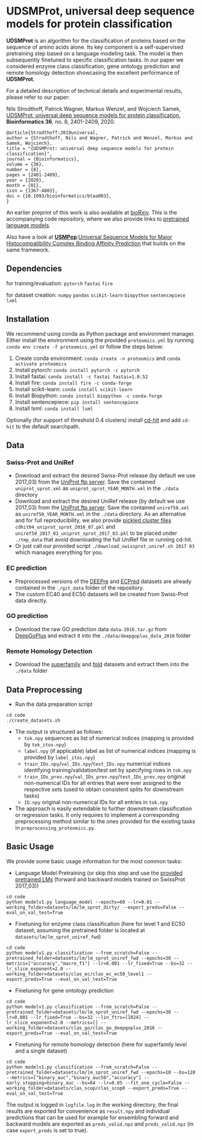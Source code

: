 # UDSMProt, universal deep sequence models for protein classification
**UDSMProt** is an algorithm for the classification of proteins based on the sequence of amino acids alone. Its key component is a self-supervised pretraining step based on a language modeling task. The model is then subsequently finetuned to specific classification tasks. In our paper we considered enzyme class classification, gene ontology prediction and remote homology detection showcasing the excellent performance of **UDSMProt**.

For a detailed description of technical details and experimental results, please refer to our paper:



Nils Strodthoff, Patrick Wagner, Markus Wenzel, and Wojciech Samek, [UDSMProt: universal deep sequence models for protein classification](https://doi.org/10.1093/bioinformatics/btaa003), **Bioinformatics 36**, no. 8, 2401-2409, 2020.
    
    @article{Strodthoff:2019universal,
    author = {Strodthoff, Nils and Wagner, Patrick and Wenzel, Markus and Samek, Wojciech},
    title = "{UDSMProt: universal deep sequence models for protein classification}",
    journal = {Bioinformatics},
    volume = {36},
    number = {8},
    pages = {2401-2409},
    year = {2020},
    month = {01},
    issn = {1367-4803},
    doi = {10.1093/bioinformatics/btaa003},
    }
    
An earlier preprint of this work is also available at [bioRxiv](https://www.biorxiv.org/content/10.1101/704874v2). This is the accompanying code repository, where we also provide links to [pretrained language models](https://datacloud.hhi.fraunhofer.de/nextcloud/s/9R8mWzDSYWdQdjd). 

Also have a look at [**USMPep**](https://github.com/nstrodt/USMPep):[Universal Sequence Models for Major Histocompatibility Complex Binding Affinity Prediction](https://doi.org/10.1101/816546) that builds on the same framework.


## Dependencies
for training/evaluation: `pytorch` `fastai` `fire` 

for dataset creation: `numpy` `pandas` `scikit-learn` `biopython` `sentencepiece` `lxml`

## Installation
We recommend using conda as Python package and environment manager.
Either install the environment using the provided `proteomics.yml` by running `conda env create -f proteomics.yml` or follow the steps below:
1. Create conda environment: `conda create -n proteomics` and `conda activate proteomics`
2. Install pytorch: `conda install pytorch -c pytorch`
3. Install fastai: `conda install -c fastai fastai=1.0.52`
4. Install fire: `conda install fire -c conda-forge`
5. Install scikit-learn: `conda install scikit-learn`
6. Install Biopython: `conda install biopython -c conda-forge`
7. Install sentencepiece: `pip install sentencepiece`
8. Install lxml: `conda install lxml`

Optionally (for support of threshold 0.4 clusters) install [cd-hit](`https://github.com/weizhongli/cdhit`) and add `cd-hit` to the default searchpath.


## Data
### Swiss-Prot and UniRef
* Download and extract the desired Swiss-Prot release (by default we use 2017_03) from the [UniProt ftp server](ftp://ftp.uniprot.org/pub/databases/uniprot/previous_releases/release-2017_03/knowledgebase/uniprot_sprot-only2017_03.tar.gz). Save the contained `uniprot_sprot.xml` as `uniprot_sprot_YEAR_MONTH.xml` in the `./data` directory 
* Download and extract the desired UniRef release (by default we use 2017_03) from the [UniProt ftp server](ftp://ftp.uniprot.org/pub/databases/uniprot/previous_releases/release-2017_03/uniref/uniref2017_03.tar.gz). Save the contained `uniref50.xml` as `uniref50_YEAR_MONTH.xml` in the `./data` directory. As an alternative and for full reproducibility, we also provide [pickled cluster files](https://datacloud.hhi.fraunhofer.de/nextcloud/s/9R8mWzDSYWdQdjd) `cdhit04_uniprot_sprot_2016_07.pkl` and `uniref50_2017_03_uniprot_sprot_2017_03.pkl` to be placed under `./tmp_data` that avoid downloading the full UniRef file or running cd-hit.
* Or just call our provided script `./download_swissprot_uniref.sh 2017 03` which manages everything for you.

### EC prediction
* Preprocessed versions of the [DEEPre](http://www.cbrc.kaust.edu.sa/DEEPre/dataset.html) and [ECPred](https://github.com/cansyl/ECPred) datasets are already contained in the `./git_data` folder of the repository.
* The custom EC40 and EC50 datasets will be created from Swiss-Prot data directly.
 

### GO prediction
* Download the raw GO prediction data `data-2016.tar.gz` from [DeepGoPlus](http://deepgoplus.bio2vec.net/data/) and extract it into the `./data/deepgoplus_data_2016` folder

### Remote Homology Detection
* Download the [superfamily](`http://www.bioinf.jku.at/software/LSTM_protein/jLSTM_protein/datasets/SCOP167-superfamily.tar.bz2`) and [fold](http://www.bioinf.jku.at/software/LSTM_protein/jLSTM_protein/datasets/SCOP167-fold.tar.bz2) datasets and extract them into the `./data` folder


## Data Preprocessing
* Run the data preparation script 

```shell
cd code 
./create_datasets.sh
```

* The output is structured as follows: 
    * `tok.npy` sequences as list of numerical indices (mapping is provided by `tok_itos.npy`)
    * `label.npy` (if applicable) label as list of numerical indices (mapping is provided by `label_itos.npy`)
    * `train_IDs.npy`/`val_IDs.npy`/`test_IDs.npy` numerical indices identifying training/validation/test set by specifying rows in `tok.npy`
    * `train_IDs_prev.npy`/`val_IDs_prev.npy`/`test_IDs_prev.npy` original non-numerical IDs for all entries that were ever assigned to the respective sets (used to obtain consistent splits for downstream tasks)
    * `ID.npy` original non-numerical IDs for all entries in `tok.npy`
* The approach is easily extendable to further downstream classification or regression tasks. It only requires to implement a corresponding preprocessing method similar to the ones provided for the existing tasks in `preprocessing_proteomics.py`.

## Basic Usage
We provide some basic usage information for the most common tasks:
* Language Model Pretraining (or skip this step and use the [provided pretrained LMs](https://datacloud.hhi.fraunhofer.de/nextcloud/s/9R8mWzDSYWdQdjd) (forward and backward models trained on SwissProt 2017_03))
```shell
cd code
python modelv1.py language_model --epochs=60 --lr=0.01 --working_folder=datasets/lm/lm_sprot_dirty/ --export_preds=False --eval_on_val_test=True
```
* Finetuning for enzyme class classification (here for level 1 and EC50 dataset; assuming the pretrained folder is located at `datasets/lm/lm_sprot_uniref_fwd`)
```shell
cd code
python modelv1.py classification --from_scratch=False --pretrained_folder=datasets/lm/lm_sprot_uniref_fwd --epochs=30 --metrics=["accuracy","macro_f1"] --lr=0.001 --lr_fixed=True --bs=32 --lr_slice_exponent=2.0 --working_folder=datasets/clas_ec/clas_ec_ec50_level1 --export_preds=True --eval_on_val_test=True
```
* Finetuning for gene ontology prediction
```shell
cd code
python modelv1.py classification --from_scratch=False --pretrained_folder=datasets/lm/lm_sprot_uniref_fwd --epochs=30 --lr=0.001 --lr_fixed=True --bs=32 --lin_ftrs=[1024] --lr_slice_exponent=2.0 --metrics=[] --working_folder=datasets/clas_go/clas_go_deepgoplus_2016 --export_preds=True --eval_on_val_test=True
```
* Finetuning for remote homology detection (here for superfamily level and a single dataset)
```shell
cd code
python modelv1.py classification --from_scratch=False --pretrained_folder=datasets/lm/lm_sprot_uniref_fwd --epochs=10 --bs=128 --metrics=["binary_auc","binary_auc50","accuracy"] --early_stopping=binary_auc --bs=64 --lr=0.05 --fit_one_cycle=False --working_folder=datasets/clas_scop/clas_scop0 --export_preds=True --eval_on_val_test=True
```
The output is logged in `logfile.log` in the working directory, the final results are exported for convenience as `result.npy` and individual predictions that can be used for example for ensembling forward and backward models are exported as `preds_valid.npz` and `preds_valid.npz` (in case `export_preds` is set to true).
